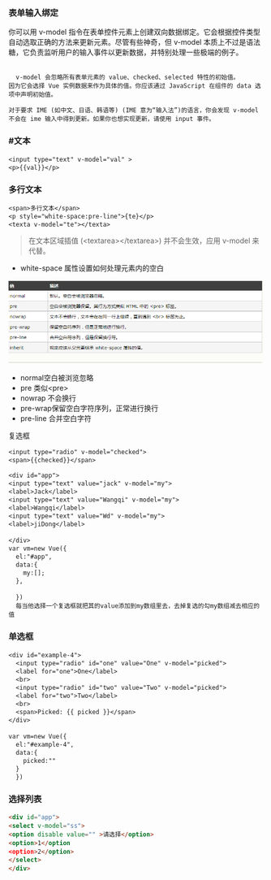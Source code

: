  ### 表单输入绑定
你可以用 v-model 指令在表单控件元素上创建双向数据绑定。它会根据控件类型自动选取正确的方法来更新元素。尽管有些神奇，但 v-model 本质上不过是语法糖，它负责监听用户的输入事件以更新数据，并特别处理一些极端的例子。
```

  v-model 会忽略所有表单元素的 value、checked、selected 特性的初始值。
因为它会选择 Vue 实例数据来作为具体的值。你应该通过 JavaScript 在组件的 data 选项中声明初始值。
```
```
对于要求 IME (如中文、日语、韩语等) (IME 意为“输入法”)的语言，你会发现 v-model 不会在 ime 输入中得到更新。如果你也想实现更新，请使用 input 事件。
```
### #文本
```
<input type="text" v-model="val" >
<p>{{val}}</p>
```
### 多行文本
```
<span>多行文本</span>
<p style="white-space:pre-line">{te}</p>
<texta v-model="te"></texta>
```
>在文本区域插值 (\<textarea>\</textarea>) 并不会生效，应用 v-model 来代替。

 * white-space 属性设置如何处理元素内的空白

 ![white-space](../flex/img/white.png)

* normal空白被浏览忽略
* pre 类似\<pre>
* nowrap 不会换行
* pre-wrap保留空白字符序列，正常进行换行
* pre-line 合并空白字符


复选框
```
<input type="radio" v-model="checked">
<span>{{checked}}</span>
```
```
<div id="app">
<input type="text" value="jack" v-model="my">
<label>Jack</label>
<input type="text" value="Wangqi" v-model="my">
<label>Wangqi</label>
<input type="text" value="Wd" v-model="my">
<label>jiDong</label>

</div>
var vm=new Vue({
  el:"#app",
  data:{
    my:[];
  },

  })
  每当他选择一个复选框就把其的value添加到my数组里去，去掉复选的勾my数组减去相应的值
```
### 单选框
```
<div id="example-4">
  <input type="radio" id="one" value="One" v-model="picked">
  <label for="one">One</label>
  <br>
  <input type="radio" id="two" value="Two" v-model="picked">
  <label for="two">Two</label>
  <br>
  <span>Picked: {{ picked }}</span>
</div>

var vm=new Vue({
  el:"#example-4",
  data:{
    picked:""
  }
  })
```

### 选择列表
```html
<div id="app">
<select v-model="ss">
<option disable value="" >请选择</option>
<option>1</option
<option>2</option>
</select>
</div>
```
